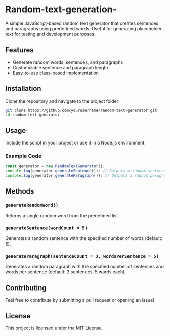 # Random-text-generation-

A simple JavaScript-based random text generator that creates sentences and paragraphs using predefined words. Useful for generating placeholder text for testing and development purposes.

## Features
- Generate random words, sentences, and paragraphs
- Customizable sentence and paragraph length
- Easy-to-use class-based implementation

## Installation
Clone the repository and navigate to the project folder:
```sh
git clone https://github.com/yourusername/random-text-generator.git
cd random-text-generator
```

## Usage
Include the script in your project or use it in a Node.js environment.

### Example Code
```js
const generator = new RandomTextGenerator();
console.log(generator.generateSentence()); // Outputs a random sentence
console.log(generator.generateParagraph()); // Outputs a random paragraph
```

## Methods
### `generateRandomWord()`
Returns a single random word from the predefined list.

### `generateSentence(wordCount = 5)`
Generates a random sentence with the specified number of words (default: 5).

### `generateParagraph(sentenceCount = 3, wordsPerSentence = 5)`
Generates a random paragraph with the specified number of sentences and words per sentence (default: 3 sentences, 5 words each).

## Contributing
Feel free to contribute by submitting a pull request or opening an issue!

## License
This project is licensed under the MIT License.
